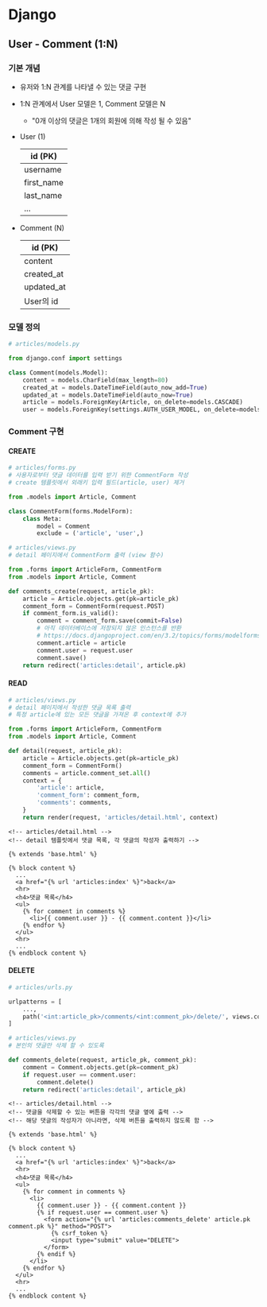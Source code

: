 # Django

## User - Comment (1:N)

### 기본 개념

- 유저와 1:N 관계를 나타낼 수 있는 댓글 구현

- 1:N 관계에서 User 모델은 1, Comment 모델은 N
  
  - "0개 이상의 댓글은 1개의 회원에 의해 작성 될 수 있음"
  
- User (1)

  | id (PK)    |
  | ---------- |
  | username   |
  | first_name |
  | last_name  |
  | ...        |

- Comment (N)

  | id (PK)    |
  | ---------- |
  | content    |
  | created_at |
  | updated_at |
  | User의 id  |

### 모델 정의

```python
# articles/models.py

from django.conf import settings

class Comment(models.Model):
    content = models.CharField(max_length=80)
    created_at = models.DateTimeField(auto_now_add=True)
    updated_at = models.DateTimeField(auto_now=True)
    article = models.ForeignKey(Article, on_delete=models.CASCADE)
    user = models.ForeignKey(settings.AUTH_USER_MODEL, on_delete=models.CASCADE)
```

### Comment 구현

#### CREATE

```python
# articles/forms.py
# 사용자로부터 댓글 데이터를 입력 받기 위한 CommentForm 작성
# create 템플릿에서 외래키 입력 필드(article, user) 제거

from .models import Article, Comment

class CommentForm(forms.ModelForm):
    class Meta:
        model = Comment
        exclude = ('article', 'user',)
```
```python
# articles/views.py
# detail 페이지에서 CommentForm 출력 (view 함수)

from .forms import ArticleForm, CommentForm
from .models import Article, Comment

def comments_create(request, article_pk):
    article = Article.objects.get(pk=article_pk)
    comment_form = CommentForm(request.POST)
    if comment_form.is_valid():
        comment = comment_form.save(commit=False)
        # 아직 데이터베이스에 저장되지 않은 인스턴스를 반환
        # https://docs.djangoproject.com/en/3.2/topics/forms/modelforms/#the-save-method
        comment.article = article
        comment.user = request.user
        comment.save()
    return redirect('articles:detail', article.pk)
```

#### READ

```python
# articles/views.py
# detail 페이지에서 작성한 댓글 목록 출력
# 특정 article에 있는 모든 댓글을 가져온 후 context에 추가

from .forms import ArticleForm, CommentForm
from .models import Article, Comment

def detail(request, article_pk):
    article = Article.objects.get(pk=article_pk)
    comment_form = CommentForm()
    comments = article.comment_set.all()
    context = {
        'article': article,
        'comment_form': comment_form,
        'comments': comments,
    }
    return render(request, 'articles/detail.html', context)
```

```django
<!-- articles/detail.html -->
<!-- detail 템플릿에서 댓글 목록, 각 댓글의 작성자 출력하기 -->

{% extends 'base.html' %}

{% block content %}
  ...
  <a href="{% url 'articles:index' %}">back</a>
  <hr>
  <h4>댓글 목록</h4>
  <ul>
    {% for comment in comments %}
      <li>{{ comment.user }} - {{ comment.content }}</li>
    {% endfor %}
  </ul>
  <hr>
  ...
{% endblock content %}
```

#### DELETE

```python
# articles/urls.py

urlpatterns = [
    ...,
    path('<int:article_pk>/comments/<int:comment_pk>/delete/', views.comments_delete, name='comments_delete'),
]
```

```python
# articles/views.py
# 본인의 댓글만 삭제 할 수 있도록

def comments_delete(request, article_pk, comment_pk):
    comment = Comment.objects.get(pk=comment_pk)
    if request.user == comment.user:
        comment.delete()
    return redirect('articles:detail', article_pk)
```

```django
<!-- articles/detail.html -->
<!-- 댓글을 삭제할 수 있는 버튼을 각각의 댓글 옆에 출력 -->
<!-- 해당 댓글의 작성자가 아니라면, 삭제 버튼을 출력하지 않도록 함 -->

{% extends 'base.html' %}

{% block content %}
  ...
  <a href="{% url 'articles:index' %}">back</a>
  <hr>
  <h4>댓글 목록</h4>
  <ul>
    {% for comment in comments %}
      <li>
        {{ comment.user }} - {{ comment.content }}
        {% if request.user == comment.user %}
          <form action="{% url 'articles:comments_delete' article.pk comment.pk %}" method="POST">
            {% csrf_token %}
            <input type="submit" value="DELETE">
          </form>
        {% endif %}
      </li>
    {% endfor %}
  </ul>
  <hr>
  ...
{% endblock content %}
```

